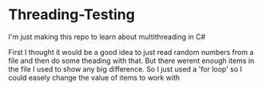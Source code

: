 # Threading-Testing
I'm just making this repo to learn about multithreading in C#

First I thought it would be a good idea to just read random numbers from a file and then do some theading with that.
But there werent enough items in the file I used to show any big difference. So I just used a 'for loop' so I could 
easely change the value of items to work with
